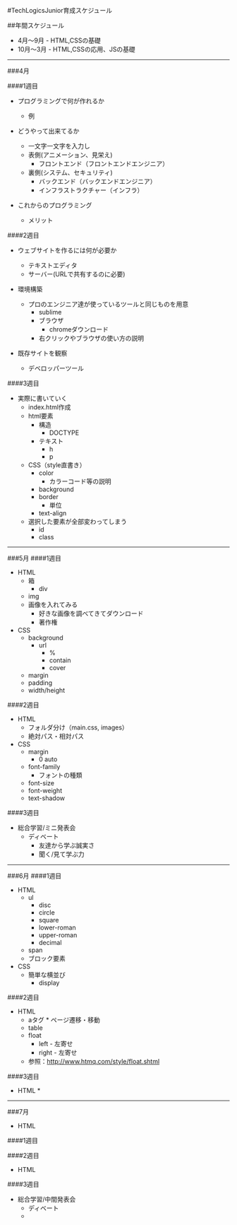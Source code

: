 #TechLogicsJunior育成スケジュール

##年間スケジュール

* 4月〜9月 - HTML,CSSの基礎
* 10月〜3月 - HTML,CSSの応用、JSの基礎

------

###4月

####1週目
* プログラミングで何が作れるか
	* 例

* どうやって出来てるか
	* 一文字一文字を入力し
	* 表側(アニメーション、見栄え)
		* フロントエンド（フロントエンドエンジニア）
	* 裏側(システム、セキュリティ)
		* バックエンド（バックエンドエンジニア）
		* インフラストラクチャー（インフラ）

* これからのプログラミング
	* メリット

####2週目
* ウェブサイトを作るには何が必要か
	* テキストエディタ
	* サーバー(URLで共有するのに必要)

* 環境構築
	* プロのエンジニア達が使っているツールと同じものを用意
		* sublime
		* ブラウザ
			* chromeダウンロード
		* 右クリックやブラウザの使い方の説明

* 既存サイトを観察
	* デベロッパーツール


####3週目
* 実際に書いていく
	* index.html作成
	* html要素
		* 構造
			* DOCTYPE
		* テキスト
			* h
			* p
	* CSS（style直書き）
		* color
			* カラーコード等の説明
		* background
		* border
			* 単位
		* text-align
	* 選択した要素が全部変わってしまう
		* id
		* class

------

###5月
####1週目
* HTML
	* 箱
		* div
	* img
	* 画像を入れてみる
		* 好きな画像を調べてきてダウンロード
		* 著作権
* CSS
	* background
		* url
			* %
			* contain
			* cover
	* margin
	* padding
	* width/height


####2週目
* HTML
	* フォルダ分け（main.css, images）
	* 絶対パス・相対パス
* CSS
	* margin
		* 0 auto
	* font-family
		* フォントの種類 
	* font-size
	* font-weight
	* text-shadow



####3週目
* 総合学習/ミニ発表会
	* ディベート
		* 友達から学ぶ誠実さ
		* 聞く/見て学ぶ力

------

###6月
####1週目
* HTML
	* ul
		* disc
		* circle
		* square
		* lower-roman
		* upper-roman
		* decimal
	* span
	* ブロック要素
* CSS
	* 簡単な横並び
		* display


####2週目
* HTML
	* aタグ
			* ページ遷移・移動
	* table
	* float
		* left - 左寄せ
		* right - 左寄せ
	* 参照：<a href="http://www.htmq.com/style/float.shtml">http://www.htmq.com/style/float.shtml</a>


####3週目
* HTML
	* 

------


###7月
* HTML

####1週目

####2週目
* HTML


####3週目
* 総合学習/中間発表会
	* ディベート
	* 